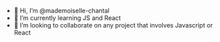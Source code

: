 - 👋 Hi, I’m @mademoiselle-chantal
- 🌱 I’m currently learning JS and React
- 💞️ I’m looking to collaborate on any project that involves Javascript or React

<!---
mademoiselle-chantal/mademoiselle-chantal is a ✨ special ✨ repository because its `README.md` (this file) appears on your GitHub profile.
You can click the Preview link to take a look at your changes.
--->
